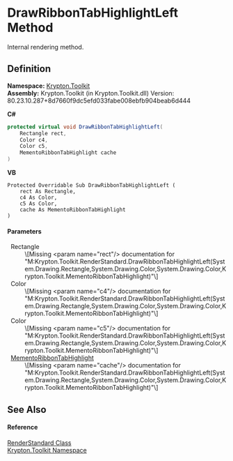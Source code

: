 # DrawRibbonTabHighlightLeft Method


Internal rendering method.



## Definition
**Namespace:** <a href="79d2eac2-21f4-54ff-7552-b20c33c30600.md">Krypton.Toolkit</a>  
**Assembly:** Krypton.Toolkit (in Krypton.Toolkit.dll) Version: 80.23.10.287+8d7660f9dc5efd033fabe008ebfb904beab6d444

**C#**
``` C#
protected virtual void DrawRibbonTabHighlightLeft(
	Rectangle rect,
	Color c4,
	Color c5,
	MementoRibbonTabHighlight cache
)
```
**VB**
``` VB
Protected Overridable Sub DrawRibbonTabHighlightLeft ( 
	rect As Rectangle,
	c4 As Color,
	c5 As Color,
	cache As MementoRibbonTabHighlight
)
```



#### Parameters
<dl><dt>  Rectangle</dt><dd>\[Missing &lt;param name="rect"/&gt; documentation for "M:Krypton.Toolkit.RenderStandard.DrawRibbonTabHighlightLeft(System.Drawing.Rectangle,System.Drawing.Color,System.Drawing.Color,Krypton.Toolkit.MementoRibbonTabHighlight)"\]</dd><dt>  Color</dt><dd>\[Missing &lt;param name="c4"/&gt; documentation for "M:Krypton.Toolkit.RenderStandard.DrawRibbonTabHighlightLeft(System.Drawing.Rectangle,System.Drawing.Color,System.Drawing.Color,Krypton.Toolkit.MementoRibbonTabHighlight)"\]</dd><dt>  Color</dt><dd>\[Missing &lt;param name="c5"/&gt; documentation for "M:Krypton.Toolkit.RenderStandard.DrawRibbonTabHighlightLeft(System.Drawing.Rectangle,System.Drawing.Color,System.Drawing.Color,Krypton.Toolkit.MementoRibbonTabHighlight)"\]</dd><dt>  <a href="194377f9-2ebb-62be-80c6-6fd449fe6395.md">MementoRibbonTabHighlight</a></dt><dd>\[Missing &lt;param name="cache"/&gt; documentation for "M:Krypton.Toolkit.RenderStandard.DrawRibbonTabHighlightLeft(System.Drawing.Rectangle,System.Drawing.Color,System.Drawing.Color,Krypton.Toolkit.MementoRibbonTabHighlight)"\]</dd></dl>

## See Also


#### Reference
<a href="8a8b9945-a6ad-21c4-5182-014e3b962e19.md">RenderStandard Class</a>  
<a href="79d2eac2-21f4-54ff-7552-b20c33c30600.md">Krypton.Toolkit Namespace</a>  
